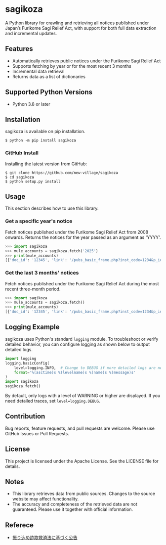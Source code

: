 # sagikoza
A Python library for crawling and retrieving all notices published under Japan’s Furikome Sagi Relief Act, with support for both full data extraction and incremental updates.

## Features
- Automatically retrieves public notices under the Furikome Sagi Relief Act
- Supports fetching by year or for the most recent 3 months
- Incremental data retrieval
- Returns data as a list of dictionaries

## Supported Python Versions
- Python 3.8 or later

## Installation
sagikoza is available on pip installation.
```shell
$ python -m pip install sagikoza
```

### GitHub Install
Installing the latest version from GitHub:
```shell
$ git clone https://github.com/new-village/sagikoza
$ cd sagikoza
$ python setup.py install
```

## Usage
This section describes how to use this library.

### Get a specific year's notice
Fetch notices published under the Furikome Sagi Relief Act from 2008 onwards. Returns the notices for the year passed as an argument as 'YYYY'.
```python
>>> import sagikoza
>>> mule_accounts = sagikoza.fetch('2025')
>>> print(mule_accounts)
[{'doc_id': '12345', 'link': '/pubs_basic_frame.php?inst_code=1234&p_id=06&pn=123456&re=0', 'id': '1234-5678-9012', 'process': '債権消滅手続開始', 'bank_name': '大江戸銀行', 'branch_name': '丸の内支店', 'branch_code': '234', 'type': '普通預金', 'account': '1234567', 'name': 'カ）エドムラサキ'}, ... ]
```

### Get the last 3 months' notices
Fetch notices published under the Furikome Sagi Relief Act during the most recent three-month period.
```python
>>> import sagikoza
>>> mule_accounts = sagikoza.fetch()
>>> print(mule_accounts)
[{'doc_id': '12345', 'link': '/pubs_basic_frame.php?inst_code=1234&p_id=06&pn=123456&re=0', 'id': '1234-5678-9012', 'process': '債権消滅手続開始', 'bank_name': '大江戸銀行', 'branch_name': '丸の内支店', 'branch_code': '234', 'type': '普通預金', 'account': '1234567', 'name': 'カ）エドムラサキ'}, ... ]
```

## Logging Example
sagikoza uses Python's standard `logging` module. To troubleshoot or verify detailed behavior, you can configure logging as shown below to output detailed logs.

```python
import logging
logging.basicConfig(
    level=logging.INFO,  # Change to DEBUG if more detailed logs are needed
    format='%(asctime)s %(levelname)s %(name)s %(message)s'
)
import sagikoza
sagikoza.fetch()
```
By default, only logs with a level of WARNING or higher are displayed. If you need detailed traces, set `level=logging.DEBUG`.

## Contribution
Bug reports, feature requests, and pull requests are welcome. Please use GitHub Issues or Pull Requests.

## License
This project is licensed under the Apache License. See the LICENSE file for details.

## Notes
- This library retrieves data from public sources. Changes to the source website may affect functionality.
- The accuracy and completeness of the retrieved data are not guaranteed. Please use it together with official information.

## Referece
* [振り込め詐欺救済法に基づく公告](https://furikomesagi.dic.go.jp/index.php)

